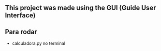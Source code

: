 ## This project was made using the GUI (Guide User Interface)

## Para rodar
- calculadora.py no terminal
